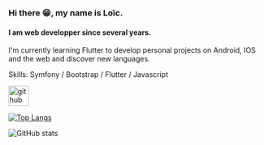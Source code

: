 ### Hi there 😁, my name is Loïc.
#### I am web developper since several years.
I'm currently learning Flutter to develop personal projects on Android, IOS and the web and discover new languages.

Skills: Symfony / Bootstrap / Flutter / Javascript



[<img src='https://cdn.jsdelivr.net/npm/simple-icons@3.0.1/icons/github.svg' alt='github' height='40'>](https://github.com/LoicLab)  

[![Top Langs](https://github-readme-stats.vercel.app/api/top-langs/?username=LoicLab)](https://github.com/anuraghazra/github-readme-stats)

![GitHub stats](https://github-readme-stats.vercel.app/api?username=LoicLab&show_icons=true)  

